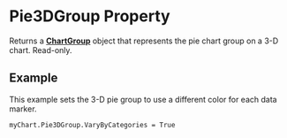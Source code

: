 
# Pie3DGroup Property

Returns a  **[ChartGroup](8a485a8c-e181-a039-60b9-a02c2c89b26e.md)** object that represents the pie chart group on a 3-D chart. Read-only.


## Example

This example sets the 3-D pie group to use a different color for each data marker.


```
myChart.Pie3DGroup.VaryByCategories = True
```

